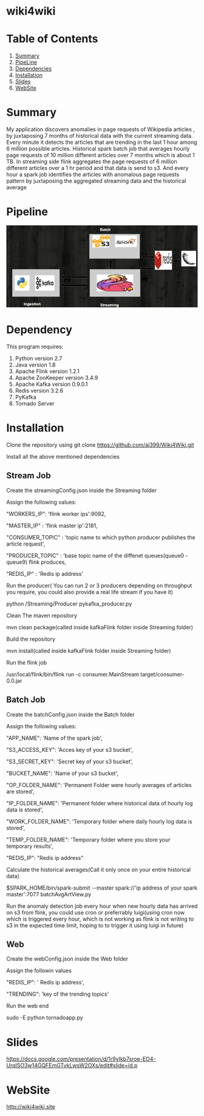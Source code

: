# wiki4wiki

# Table of Contents
1. [Summary](README.md#summary)
2. [PipeLine](README.md#pipeline)
3. [Dependencies](README.md#dependency)
4. [Installation](README.md#installation)
5. [Slides](README.md#slides)
6. [WebSite](README.md#website)

# Summary
  My application discovers anomalies in page requests of Wikipedia articles , by juxtaposing 7 months of historical data with the current streaming data. Every minute it detects the articles that are trending in the last 1 hour among 6 million possible articles.  Historical spark batch job that averages hourly page requests of 10 million different articles over 7 months which is about 1 TB. In streaming side flink aggregates the page requests of 6 million different articles over a 1 hr period and that data is send to s3. And every hour a spark job identifies the articles with anomalous page requests pattern by juxtaposing the aggregated streaming data and the historical average

# Pipeline
![alt text](https://github.com/aj399/Wiki4Wiki/blob/master/pipeline.PNG "PipeLine")

# Dependency

This program requires:

1. Python version 2.7
2. Java version 1.8
3. Apache Flink version 1.2.1
4. Apache ZooKeeper version 3.4.9
5. Apache Kafka version 0.9.0.1
6. Redis version 3.2.6
7. PyKafka
8. Tornado Server 

# Installation
Clone the repository using git clone https://github.com/aj399/Wiki4Wiki.git

Install all the above mentioned dependencies 

## Stream Job

Create the streamingConfig.json inside the Streaming folder

Assign the following values:

"WORKERS_IP": 'flink worker ips':9092,

"MASTER_IP" : 'flink master ip':2181,

"CONSUMER_TOPIC" : 'topic name to which python producer publishes the article request',

"PRODUCER_TOPIC" : 'base topic name of the diffenet queues(queue0 - queue9) flink produces,

"REDIS_IP" : 'Redis ip address'

Run the producer( You can run 2 or 3 producers depending on throughput you require, you could also provide a real life stream if you have it)

python /Streaming/Producer pykafka_producer.py

Clean The maven repository

mvn clean package(called inside kafkaFlink folder inside Streaming folder)

Build the repository

mvn install(called inside kafkaFlink folder inside Streaming folder)

Run the flink job

/usr/local/flink/bin/flink run -c consumer.MainStream target/consumer-0.0.jar

## Batch Job

Create the batchConfig.json inside the Batch folder

Assign the following values:

"APP_NAME": 'Name of the spark job',

"S3_ACCESS_KEY": 'Acces key of your s3 bucket',

"S3_SECRET_KEY": 'Secret key of your s3 bucket',

"BUCKET_NAME": 'Name of your s3 bucket',

"OP_FOLDER_NAME": 'Permanent Folder were hourly averages of articles are stored',

"IP_FOLDER_NAME": 'Permanent folder where historical data of hourly log data is stored',

"WORK_FOLDER_NAME": 'Temporary folder where daily hourly log data is stored',

"TEMP_FOLDER_NAME": 'Temporary folder where you store your temporary results',

"REDIS_IP": "Redis ip address"

Calculate the historical averages(Call it only once on your entire historical data)

$SPARK_HOME/bin/spark-submit --master spark://'ip address of your spark master':7077 batchAvgArtView.py

Run the anomaly detection job every hour when new hourly data has arrived on s3 from flink, you could use cron or preferrably luigi(using cron now which is triggered every hour, which is not working as flink is not writing to s3 in the expected time limit, hoping to to trigger it using luigi in future)

## Web

Create the webConfig.json inside the Web folder

Assign the followin values

"REDIS_IP": ' Redis ip address',

"TRENDING": 'key of the trending topics'

Run the web end

sudo -E python tornadoapp.py

# Slides
https://docs.google.com/presentation/d/1r9yIkb7sroe-EO4-UrqISO3w14GQFEmGTvkLwsW2OXs/edit#slide=id.p

# WebSite
http://wiki4wiki.site
